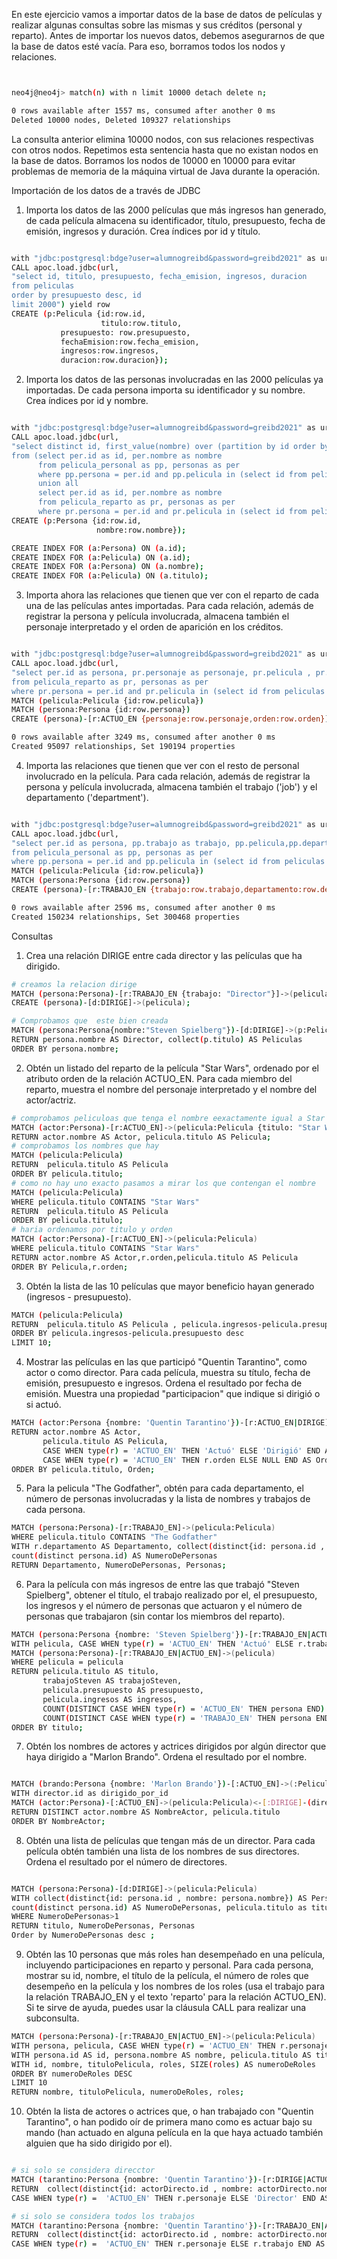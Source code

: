 En este ejercicio vamos a importar datos de la base de datos de películas y realizar algunas consultas sobre las mismas y sus créditos (personal y reparto). Antes de importar los nuevos datos, debemos asegurarnos de que la base de datos esté vacía. Para eso, borramos todos los nodos y relaciones.

```bash


neo4j@neo4j> match(n) with n limit 10000 detach delete n;

0 rows available after 1557 ms, consumed after another 0 ms
Deleted 10000 nodes, Deleted 109327 relationships

```


La consulta anterior elimina 10000 nodos, con sus relaciones respectivas con otros nodos. Repetimos esta sentencia hasta que no existan nodos en la base de datos. Borramos los nodos de 10000 en 10000 para evitar problemas de memoria de la máquina virtual de Java durante la operación.   

Importación de los datos de a través de JDBC

1. Importa los datos de las 2000 películas que más ingresos han generado, de cada película almacena su identificador, título, presupuesto, fecha de emisión, ingresos y duración. Crea índices por id y título.

```bash

with "jdbc:postgresql:bdge?user=alumnogreibd&password=greibd2021" as url
CALL apoc.load.jdbc(url, 
"select id, titulo, presupuesto, fecha_emision, ingresos, duracion
from peliculas 
order by presupuesto desc, id 
limit 2000") yield row
CREATE (p:Pelicula {id:row.id,
                    titulo:row.titulo,
		   presupuesto: row.presupuesto,
		   fechaEmision:row.fecha_emision,
		   ingresos:row.ingresos,
		   duracion:row.duracion});

```

2. Importa los datos de las personas involucradas en las 2000 películas ya importadas. De cada persona importa su identificador y su nombre. Crea índices por id y nombre.

```bash

with "jdbc:postgresql:bdge?user=alumnogreibd&password=greibd2021" as url
CALL apoc.load.jdbc(url, 
"select distinct id, first_value(nombre) over (partition by id order by nombre) as nombre
from (select per.id as id, per.nombre as nombre
	  from pelicula_personal as pp, personas as per
	  where pp.persona = per.id and pp.pelicula in (select id from peliculas order by presupuesto desc, id limit 2000)
	  union all
	  select per.id as id, per.nombre as nombre
	  from pelicula_reparto as pr, personas as per
	  where pr.persona = per.id and pr.pelicula in (select id from peliculas order by presupuesto desc, id limit 2000)) as t") yield row
CREATE (p:Persona {id:row.id,
                   nombre:row.nombre});

CREATE INDEX FOR (a:Persona) ON (a.id);
CREATE INDEX FOR (a:Pelicula) ON (a.id);
CREATE INDEX FOR (a:Persona) ON (a.nombre);
CREATE INDEX FOR (a:Pelicula) ON (a.titulo);
```

3. Importa ahora las relaciones que tienen que ver con el reparto de cada una de las películas antes importadas. Para cada relación, además de registrar la persona y película involucrada, almacena también el personaje interpretado y el orden de aparición en los créditos.

```bash

with "jdbc:postgresql:bdge?user=alumnogreibd&password=greibd2021" as url
CALL apoc.load.jdbc(url, 
"select per.id as persona, pr.personaje as personaje, pr.pelicula , pr.orden as orden
from pelicula_reparto as pr, personas as per
where pr.persona = per.id and pr.pelicula in (select id from peliculas order by presupuesto desc, id limit 2000)") yield row
MATCH (pelicula:Pelicula {id:row.pelicula})
MATCH (persona:Persona {id:row.persona})
CREATE (persona)-[r:ACTUO_EN {personaje:row.personaje,orden:row.orden}]->(pelicula);

0 rows available after 3249 ms, consumed after another 0 ms
Created 95097 relationships, Set 190194 properties
```

4. Importa las relaciones que tienen que ver con el resto de personal involucrado en la película. Para cada relación, además de registrar la persona y película involucrada, almacena también el trabajo ('job') y el departamento ('department').

```bash

with "jdbc:postgresql:bdge?user=alumnogreibd&password=greibd2021" as url
CALL apoc.load.jdbc(url, 
"select per.id as persona, pp.trabajo as trabajo, pp.pelicula,pp.departamento as departamento
from pelicula_personal as pp, personas as per
where pp.persona = per.id and pp.pelicula in (select id from peliculas order by presupuesto desc, id limit 2000)") yield row
MATCH (pelicula:Pelicula {id:row.pelicula})
MATCH (persona:Persona {id:row.persona})
CREATE (persona)-[r:TRABAJO_EN {trabajo:row.trabajo,departamento:row.departamento}]->(pelicula);

0 rows available after 2596 ms, consumed after another 0 ms
Created 150234 relationships, Set 300468 properties
```

Consultas

1. Crea una relación DIRIGE entre cada director y las películas que ha dirigido.

```bash
# creamos la relacion dirige
MATCH (persona:Persona)-[r:TRABAJO_EN {trabajo: "Director"}]->(pelicula:Pelicula)
CREATE (persona)-[d:DIRIGE]->(pelicula);

# Comprobamos que  este bien creada
MATCH (persona:Persona{nombre:"Steven Spielberg"})-[d:DIRIGE]->(p:Pelicula)
RETURN persona.nombre AS Director, collect(p.titulo) AS Peliculas
ORDER BY persona.nombre;
```

2. Obtén un listado del reparto de la película "Star Wars", ordenado por el atributo orden de la relación ACTUO_EN. Para cada miembro del reparto, muestra el nombre del personaje interpretado y el nombre del actor/actriz.

```bash
# comprobamos peliculoas que tenga el nombre eexactamente igual a Star Wars
MATCH (actor:Persona)-[r:ACTUO_EN]->(pelicula:Pelicula {titulo: "Star Wars"})
RETURN actor.nombre AS Actor, pelicula.titulo AS Pelicula;
# comprobamos los nombres que hay 
MATCH (pelicula:Pelicula)
RETURN  pelicula.titulo AS Pelicula
ORDER BY pelicula.titulo;
# como no hay uno exacto pasamos a mirar los que contengan el nombre
MATCH (pelicula:Pelicula)
WHERE pelicula.titulo CONTAINS "Star Wars"
RETURN  pelicula.titulo AS Pelicula
ORDER BY pelicula.titulo;
# haria ordenamos por titulo y orden 
MATCH (actor:Persona)-[r:ACTUO_EN]->(pelicula:Pelicula)
WHERE pelicula.titulo CONTAINS "Star Wars"
RETURN actor.nombre AS Actor,r.orden,pelicula.titulo AS Pelicula
ORDER BY Pelicula,r.orden;
```

3. Obtén la lista de las 10 películas que mayor beneficio hayan generado (ingresos - presupuesto).
```bash
MATCH (pelicula:Pelicula)
RETURN  pelicula.titulo AS Pelicula , pelicula.ingresos-pelicula.presupuesto AS Beneficios
ORDER BY pelicula.ingresos-pelicula.presupuesto desc
LIMIT 10;
```

4. Mostrar las películas en las que participó "Quentin Tarantino", como actor o como director. Para cada película, muestra su título, fecha de emisión, presupuesto e ingresos. Ordena el resultado por fecha de emisión. Muestra una propiedad "participacion" que indique si dirigió o si actuó.


```bash
MATCH (actor:Persona {nombre: 'Quentin Tarantino'})-[r:ACTUO_EN|DIRIGE]->(pelicula:Pelicula)
RETURN actor.nombre AS Actor, 
       pelicula.titulo AS Pelicula,
       CASE WHEN type(r) = 'ACTUO_EN' THEN 'Actuó' ELSE 'Dirigió' END AS Participacion,
       CASE WHEN type(r) = 'ACTUO_EN' THEN r.orden ELSE NULL END AS Orden
ORDER BY pelicula.titulo, Orden;
```

5. Para la pelicula "The Godfather", obtén para cada departamento, el número de personas involucradas y la lista de nombres y trabajos de cada persona.

```bash
MATCH (persona:Persona)-[r:TRABAJO_EN]->(pelicula:Pelicula)
WHERE pelicula.titulo CONTAINS "The Godfather"
WITH r.departamento AS Departamento, collect(distinct{id: persona.id , nombre: persona.nombre, trabajo: r.trabajo}) AS Personas, 
count(distinct persona.id) AS NumeroDePersonas
RETURN Departamento, NumeroDePersonas, Personas;
```


6. Para la película con más ingresos de entre las que trabajó "Steven Spielberg", obtener el título, el trabajo realizado por el, el presupuesto, los ingresos y el número de personas que actuaron y el número de personas que trabajaron (sin contar los miembros del reparto).

```bash
MATCH (persona:Persona {nombre: 'Steven Spielberg'})-[r:TRABAJO_EN|ACTUO_EN]->(pelicula:Pelicula)
WITH pelicula, CASE WHEN type(r) = 'ACTUO_EN' THEN 'Actuó' ELSE r.trabajo END AS trabajoSteven
MATCH (persona:Persona)-[r:TRABAJO_EN|ACTUO_EN]->(pelicula)
WHERE pelicula = pelicula
RETURN pelicula.titulo AS titulo, 
       trabajoSteven AS trabajoSteven, 
       pelicula.presupuesto AS presupuesto, 
       pelicula.ingresos AS ingresos, 
       COUNT(DISTINCT CASE WHEN type(r) = 'ACTUO_EN' THEN persona END) AS NumeroDeActores, 
       COUNT(DISTINCT CASE WHEN type(r) = 'TRABAJO_EN' THEN persona END) AS NumeroDePersonasTrabajaron
ORDER BY titulo;
```

7. Obtén los nombres de actores y actrices dirigidos por algún director que haya dirigido a "Marlon Brando". Ordena el resultado por el nombre.

```bash

MATCH (brando:Persona {nombre: 'Marlon Brando'})-[:ACTUO_EN]->(:Pelicula)<-[:DIRIGE]-(director:Persona)
WITH director.id as dirigido_por_id
MATCH (actor:Persona)-[:ACTUO_EN]->(pelicula:Pelicula)<-[:DIRIGE]-(director:Persona{id:dirigido_por_id})
RETURN DISTINCT actor.nombre AS NombreActor, pelicula.titulo
ORDER BY NombreActor;
```

8. Obtén una lista de películas que tengan más de un director. Para cada película obtén también una lista de los nombres de sus directores. Ordena el resultado por el número de directores.

```bash

MATCH (persona:Persona)-[d:DIRIGE]->(pelicula:Pelicula)
WITH collect(distinct{id: persona.id , nombre: persona.nombre}) AS Personas, 
count(distinct persona.id) AS NumeroDePersonas, pelicula.titulo as titulo
WHERE NumeroDePersonas>1
RETURN titulo, NumeroDePersonas, Personas
Order by NumeroDePersonas desc ;
```


9. Obtén las 10 personas que más roles han desempeñado en una película, incluyendo participaciones en reparto y personal. Para cada persona, mostrar su id, nombre, el título de la película, el número de roles que desempeño en la película y los nombres de los roles (usa el trabajo para la relación TRABAJO_EN y el texto 'reparto' para la relación ACTUO_EN). Si te sirve de ayuda, puedes usar la cláusula CALL para realizar una subconsulta.

```bash
MATCH (persona:Persona)-[r:TRABAJO_EN|ACTUO_EN]->(pelicula:Pelicula)
WITH persona, pelicula, CASE WHEN type(r) = 'ACTUO_EN' THEN r.personaje ELSE r.trabajo END AS role
WITH persona.id AS id, persona.nombre AS nombre, pelicula.titulo AS tituloPelicula, COLLECT(distinct role) AS roles
WITH id, nombre, tituloPelicula, roles, SIZE(roles) AS numeroDeRoles
ORDER BY numeroDeRoles DESC
LIMIT 10
RETURN nombre, tituloPelicula, numeroDeRoles, roles;
```



10. Obtén la lista de actores o actrices que, o han trabajado con "Quentin Tarantino", o han podido oír de primera mano como es actuar bajo su  mando (han actuado en alguna película en la que haya actuado también alguien que ha sido dirigido por el).

```bash

# si solo se considera direcctor
MATCH (tarantino:Persona {nombre: 'Quentin Tarantino'})-[r:DIRIGE|ACTUO_EN]->(pelicula:Pelicula)<-[p:ACTUO_EN]-(actorDirecto:Persona)
RETURN  collect(distinct{id: actorDirecto.id , nombre: actorDirecto.nombre, personaje: p.personaje}) AS ActoresDirectos, pelicula.titulo , 
CASE WHEN type(r) =  'ACTUO_EN' THEN r.personaje ELSE 'Director' END AS TrabajoQuentin ;

# si solo se considera todos los trabajos
MATCH (tarantino:Persona {nombre: 'Quentin Tarantino'})-[r:TRABAJO_EN|ACTUO_EN]->(pelicula:Pelicula)<-[p:ACTUO_EN]-(actorDirecto:Persona)
RETURN  collect(distinct{id: actorDirecto.id , nombre: actorDirecto.nombre, personaje: p.personaje}) AS ActoresDirectos, pelicula.titulo , 
CASE WHEN type(r) =  'ACTUO_EN' THEN r.personaje ELSE r.trabajo END AS TrabajoQuentin ;

```